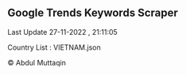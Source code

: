 

## Google Trends Keywords Scraper 
 
Last Update 27-11-2022 , 21:11:05

Country List :
VIETNAM.json



© Abdul Muttaqin 
